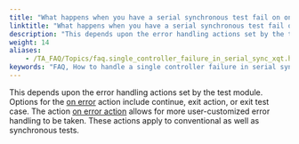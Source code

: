 ```yaml
--- 
title: "What happens when you have a serial synchronous test fail on one controller: do you have the option of continuing or stopping the test execution?"
linktitle: "What happens when you have a serial synchronous test fail on one controller: do you have the option of continuing or stopping the test execution?"
description: "This depends upon the error handling actions set by the test module. Options for the on error action include continue , exit action , or exit test case . The action on error action allows for more ..."
weight: 14
aliases: 
    - /TA_FAQ/Topics/faq.single_controller_failure_in_serial_sync_xqt.html
keywords: "FAQ, How to handle a single controller failure in serial synchronous testing?"
---
```


This depends upon the error handling actions set by the test module. Options for the [on error](/automation-guide/action-based-testing-language/built-in-actions/test-support-actions/error-handling/on-error) action include continue, exit action, or exit test case. The action [on error action](/automation-guide/action-based-testing-language/built-in-actions/test-support-actions/error-handling/on-error-action) allows for more user-customized error handling to be taken. These actions apply to conventional as well as synchronous tests.




